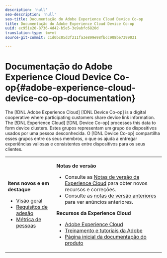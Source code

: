 ```yaml
---
description: 'null'
seo-description: 'null'
seo-title: Documentação do Adobe Experience Cloud Device Co-op
title: Documentação do Adobe Experience Cloud Device Co-op
uuid: ec951e20-8736-4d42-b5e5-3e9abfc6820d
translation-type: tm+mt
source-git-commit: c1d0bc05d3f211fa3e899e98fbcc908be7399031

---
```



# Documentação do Adobe Experience Cloud Device Co-op{#adobe-experience-cloud-device-co-op-documentation}

The [!DNL Adobe Experience Cloud] [!DNL Device Co-op] is a digital cooperative where participating customers share device link information. The [!DNL Experience Cloud] [!DNL Device Co-op] processes this data to form device clusters. Estes grupos representam um grupo de dispositivos usados por uma pessoa desconhecida. O [!DNL Device Co-op] compartilha esses grupos entre os seus membros, o que os ajuda a entregar experiências valiosas e consistentes entre dispositivos para os seus clientes.

<!-- <a id="section_535A849B2BF14221BD78C968CC02732D"></a> -->

<table id="table_5E612F746A704FE095B809A013EE977F" class="simpletable"> 
 <tbody> 
  <tr> 
   <td colname="col1"> <p> <b>Itens novos e em destaque</b> </p> 
    <ul id="ul_47C012F6AB3E4B73BA357027F4D15369"> 
     <li id="li_30DBD4F8A9FA4FEFA3E3E5903FC55887"><a href="about/overview.md#concept-de34e3bacae94869909e979f24bcc4e8" format="dita" scope="local"> Visão geral</a> </li> 
     <li id="li_10D0D3D338FF445098EE18B322951FAF"><a href="about/requirements.md#concept-31d3d165d22546afbedf023d32ad3a43" format="dita" scope="local"> Requisitos de adesão</a> </li> 
     <li id="li_466DC0DA0CD84E9E81EEF3237DCD411A"><a href="other-solutions/people.md#concept-8c57cd3904974e078d7fbf84ac9c2d63" format="dita" scope="local"> Métrica de pessoas</a> </li> 
    </ul> </td> 
   <td colname="col2"> <p> <b>Notas de versão</b> </p> 
    <ul id="ul_713F3E9DF0F84FE5981AC63D05948864"> 
     <li id="li_09C1CD15823E4AD7856CE40BE848E03F">Consulte as <a href="https://marketing.adobe.com/resources/help/en_US/whatsnew/" format="https" scope="external">Notas de versão da Experience Cloud</a> para obter novos recursos e correções. </li> 
     <li id="li_EA594E939ED14D7780178DEA8E1AED64">Consulte as <a href="https://marketing.adobe.com/resources/help/en_US/whatsnew/?f=c_legacy_releases.html" format="https" scope="external">notas de versão anteriores</a> para ver anúncios anteriores. </li> 
    </ul> <p> <b>Recursos da Experience Cloud</b> </p> 
    <ul id="ul_E30EC96BDC624B5591F0470D430B7F41"> 
     <li id="li_F3A5CCFAE0F247CEB41A03CA8E03106B"> <a href="http://www.adobe.com/marketing-cloud.html" scope="external" format="http"> Adobe Experience Cloud</a> </li> 
     <li id="li_1938F7044F544481A6CC0F45CC22B80A"> <a href="http://helpx.adobe.com/learning.html?promoid=KAUDK" scope="external" format="http"> Treinamento e tutoriais da Adobe</a> </li> 
     <li id="li_C71459E0D1464C05B8B9387C43541F17"> <a href="https://marketing.adobe.com/resources/help/en_US/home/index.html" scope="external" format="https"> Página inicial da documentação do produto</a> </li> 
    </ul> </td> 
  </tr> 
 </tbody> 
</table>

<!--
<p><b>Announcements</b> </p>
<p>Take a moment to review the <a href="about/requirements.md#concept-31d3d165d22546afbedf023d32ad3a43" format="dita" scope="local"> membership requirements</a> or <a href="https://marketing-stage.adobe.com/resources/help/en_US/mcdc/downloads/what_to_expect.pdf" format="https" scope="external"> download the information sheet</a> if you want participate or to learn more about the <span class="wintitle"> Device Co-op</span>. </p>
-->

